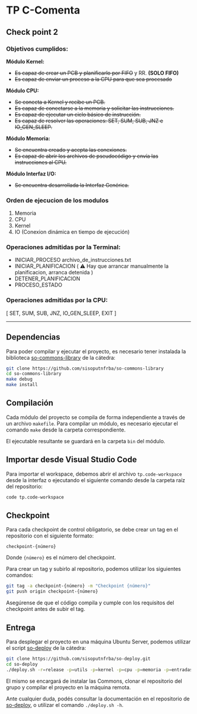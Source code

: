 # TP C-Comenta

## Check point 2

### Objetivos cumplidos:
**Módulo Kernel:**
* ~~Es capaz de crear un PCB y planificarlo por FIFO~~ y RR. **(SOLO FIFO)**
* ~~Es capaz de enviar un proceso a la CPU para que sea procesado~~

**Módulo CPU:**
* ~~Se conecta a Kernel y recibe un PCB.~~ 
* ~~Es capaz de conectarse a la memoria y solicitar las instrucciones.~~
* ~~Es capaz de ejecutar un ciclo básico de instrucción.~~
* ~~Es capaz de resolver las operaciones: SET, SUM, SUB, JNZ e IO_GEN_SLEEP.~~
  
**Módulo Memoria:**
* ~~Se encuentra creado y acepta las conexiones.~~
* ~~Es capaz de abrir los archivos de pseudocódigo y envía las instrucciones al CPU.~~
  
**Módulo Interfaz I/O:**
* ~~Se encuentra desarrollada la Interfaz Genérica.~~

### Orden de ejecucion de los modulos
1. Memoria
2. CPU
3. Kernel
4. IO (Conexion dinámica en tiempo de ejecución)

### Operaciones admitidas por la Terminal:
+ INICIAR_PROCESO archivo_de_instrucciones.txt
+ INICIAR_PLANIFICACION ( ⚠️ Hay que arrancar manualmente la planificacion, arranca detenida )
+ DETENER_PLANIFICACION
+ PROCESO_ESTADO

### Operaciones admitidas por la CPU:
[ SET, SUM, SUB, JNZ, IO_GEN_SLEEP, EXIT ]


------

## Dependencias

Para poder compilar y ejecutar el proyecto, es necesario tener instalada la
biblioteca [so-commons-library] de la cátedra:

```bash
git clone https://github.com/sisoputnfrba/so-commons-library
cd so-commons-library
make debug
make install
```

## Compilación

Cada módulo del proyecto se compila de forma independiente a través de un
archivo `makefile`. Para compilar un módulo, es necesario ejecutar el comando
`make` desde la carpeta correspondiente.

El ejecutable resultante se guardará en la carpeta `bin` del módulo.

## Importar desde Visual Studio Code

Para importar el workspace, debemos abrir el archivo `tp.code-workspace` desde
la interfaz o ejecutando el siguiente comando desde la carpeta raíz del
repositorio:

```bash
code tp.code-workspace
```

## Checkpoint

Para cada checkpoint de control obligatorio, se debe crear un tag en el
repositorio con el siguiente formato:

```
checkpoint-{número}
```

Donde `{número}` es el número del checkpoint.

Para crear un tag y subirlo al repositorio, podemos utilizar los siguientes
comandos:

```bash
git tag -a checkpoint-{número} -m "Checkpoint {número}"
git push origin checkpoint-{número}
```

Asegúrense de que el código compila y cumple con los requisitos del checkpoint
antes de subir el tag.

## Entrega

Para desplegar el proyecto en una máquina Ubuntu Server, podemos utilizar el
script [so-deploy] de la cátedra:

```bash
git clone https://github.com/sisoputnfrba/so-deploy.git
cd so-deploy
./deploy.sh -r=release -p=utils -p=kernel -p=cpu -p=memoria -p=entradasalida "tp-{año}-{cuatri}-{grupo}"
```

El mismo se encargará de instalar las Commons, clonar el repositorio del grupo
y compilar el proyecto en la máquina remota.

Ante cualquier duda, podés consultar la documentación en el repositorio de
[so-deploy], o utilizar el comando `./deploy.sh -h`.

[so-commons-library]: https://github.com/sisoputnfrba/so-commons-library
[so-deploy]: https://github.com/sisoputnfrba/so-deploy

